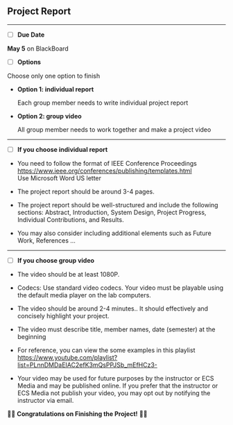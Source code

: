 ## Project Report

-----------

- [ ] **Due Date**

**May 5** on BlackBoard

- [ ] **Options**

Choose only one option to finish

* **Option 1: individual report**

  Each group member needs to write individual project report

* **Option 2: group video**

  All group member needs to work together and make a project video

--------

- [ ] **If you choose individual report**

* You need to follow the format of IEEE Conference Proceedings
<br>https://www.ieee.org/conferences/publishing/templates.html 
<br>Use Microsoft Word US letter

* The project report should be around 3-4 pages.

* The project report should be well-structured and include the following sections: Abstract, Introduction, System Design, Project Progress, Individual Contributions, and Results.

* You may also consider including additional elements such as Future Work, References ...

------

- [ ] **If you choose group video**

* The video should be at least 1080P.

* Codecs: Use standard video codecs. Your video must be playable using the default media player on the lab computers.

* The video should be around 2-4 minutes.. It should effectively and concisely highlight your project.

* The video must describe title, member names, date (semester) at the beginning

* For reference, you can view the some examples in this playlist<br> 
https://www.youtube.com/playlist?list=PLnnDMDaEIAC2efK3mQsPPJSb_mEfHCz3- 

* Your video may be used for future purposes by the instructor or ECS Media and may be published online. If you prefer that the instructor or ECS Media not publish your video, you may opt out by notifying the instructor via email.

🎉🎉 **Congratulations on Finishing the Project!**  🎉🎉
